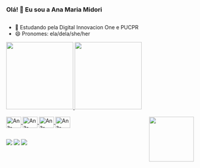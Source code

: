 ### Olá! 👋 Eu sou a Ana Maria Midori

##

- 🌱 Estudando pela Digital Innovacion One e PUCPR
- 😄 Pronomes: ela/dela/she/her

<div>
  <a href="https://github.com/anamariamidori">
  <img height="180em" src="https://github-readme-stats.vercel.app/api?username=anamariamidori&show_icons=true&theme=tokyonight&include_all_commits=true&count_private=true"/>
  <img height="180em" src="https://github-readme-stats.vercel.app/api/top-langs/?username=anamariamidori&layout=compact&langs_count=7&theme=tokyonight"/>
</div>
<div style="display: inline_block"><br>
  <img align="center" alt="Ana-Html5" height="30" width="40" src="https://cdn.jsdelivr.net/gh/devicons/devicon/icons/html5/html5-original.svg">
  <img align="center" alt="Ana-CSS" height="30" width="40" src="https://cdn.jsdelivr.net/gh/devicons/devicon/icons/css3/css3-original.svg">
  <img align="center" alt="Ana-Javascript" height="30" width="40" src="https://cdn.jsdelivr.net/gh/devicons/devicon/icons/javascript/javascript-original.svg">
  <img align="center" alt="Ana-Python" height="30" width="40" src="https://cdn.jsdelivr.net/gh/devicons/devicon/icons/python/python-original.svg">
  <img  align="right" src="https://media.giphy.com/media/FAFo1M7EC4gRZ4HETH/giphy.gif?cid=ecf05e4791krrn3nwl14ctonge2xumulkjz8gmtdh81xsoad&rid=giphy.gif&ct=g" width="120" height="120" />
</div>
  
##
  
<div>
  <a href="https://www.instagram.com/anamariamidori/" target="_blank"><img src="https://img.shields.io/badge/Instagram-E4405F?style=for-the-badge&logo=instagram&logoColor=white"></a>
  <a href = "mailto:anamariamidorirocha@gmail.com"><img src="https://img.shields.io/badge/Gmail-D14836?style=for-the-badge&logo=gmail&logoColor=white" target="_blank"></a>
  <a href="https://www.linkedin.com/in/ana-maria-midori/" target="_blank"><img src="https://img.shields.io/badge/LinkedIn-0077B5?style=for-the-badge&logo=linkedin&logoColor=white" target="_blank"></a>   
</div>
